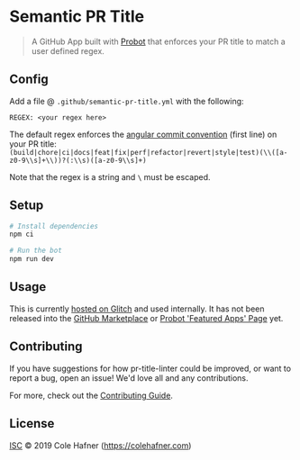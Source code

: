 # Semantic PR Title

> A GitHub App built with [Probot](https://github.com/probot/probot) that enforces your PR title to match a user defined regex.

## Config
Add a file @ `.github/semantic-pr-title.yml` with the following:

```
REGEX: <your regex here>
```
The default regex enforces the [angular commit convention](https://github.com/angular/angular/blob/master/CONTRIBUTING.md#-commit-message-guidelines) (first line) on your PR title: `(build|chore|ci|docs|feat|fix|perf|refactor|revert|style|test)(\\([a-z0-9\\s]+\\))?(:\\s)([a-z0-9\\s]+)`

Note that the regex is a string and `\` must be escaped. 


## Setup

```sh
# Install dependencies
npm ci

# Run the bot
npm run dev
```

## Usage
This is currently [hosted on Glitch](https://colehafner-pr-title-linter-1.glitch.me) and used internally. It has not been released into the [GitHub Marketplace](https://github.com/marketplace?type=apps) or [Probot 'Featured Apps' Page](https://probot.github.io/apps/) yet.

## Contributing

If you have suggestions for how pr-title-linter could be improved, or want to report a bug, open an issue! We'd love all and any contributions.

For more, check out the [Contributing Guide](CONTRIBUTING.md).

## License

[ISC](LICENSE) © 2019 Cole Hafner (https://colehafner.com)

